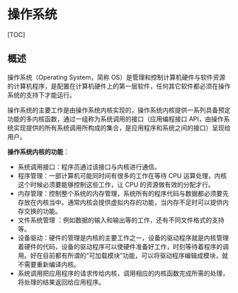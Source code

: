 # 操作系统

[TOC]

## 概述

操作系统（Operating System，简称 OS）是管理和控制计算机硬件与软件资源的计算机程序，是配置在计算机硬件上的第一层软件，任何其它软件都必须在操作系统的支持下才能运行。

操作系统的主要工作是由操作系统内核实现的，操作系统内核提供一系列具备预定功能的多内核函数，通过一组称为系统调用的接口（应用编程接口 API，由操作系统实现提供的所有系统调用所构成的集合，是应用程序和系统之间的接口）呈现给用户。

**操作系统内核的功能**：

* 系统调用接口：程序员通过该接口与内核进行通信。
* 程序管理：一部计算机可能同时间有很多的工作在等待 CPU 运算处理，内核这个时候必须要能够控制这些工作，让 CPU 的资源做有效的分配才行。
* 内存管理：控制整个系统的内存管理，系统所有的程序代码与数据都必须要先存放在内核当中。通常内核会提供虚拟内存的功能，当内存不足时可以提供内存交换的功能。
* 文件系统管理 ：例如数据的输入和输出等的工作，还有不同文件格式的支持等。
* 设备驱动：硬件的管理是内核的主要工作之一，设备的驱动程序就是内核管理着硬件的代码，设备的驱动程序可以使硬件准备好工作，时刻等待着程序的调用。好在目前都有所谓的“可加载模块”功能，可以将驱动程序编辑成模块，就不需要重新编译内核。
* 系统调用把应用程序的请求传给内核，调用相应的内核函数完成所需的处理，将处理的结果返回给应用程序。


